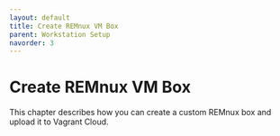 ```yaml
---
layout: default
title: Create REMnux VM Box
parent: Workstation Setup
navorder: 3
---
```


# Create REMnux VM Box

This chapter describes how you can create a custom REMnux box and upload it to Vagrant Cloud.
